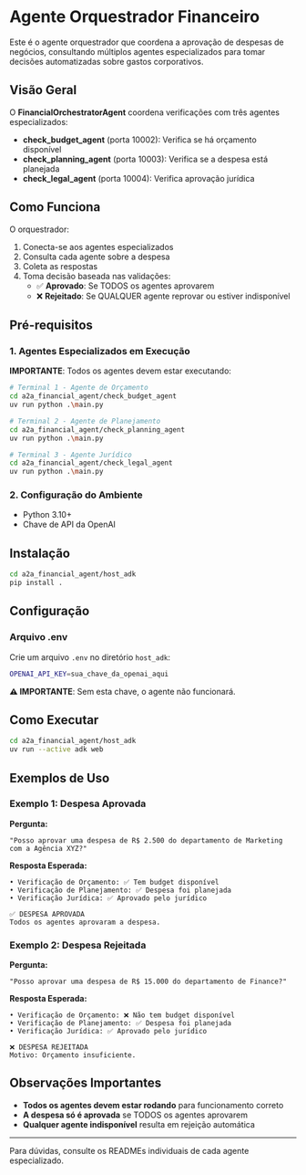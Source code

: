 # Agente Orquestrador Financeiro

Este é o agente orquestrador que coordena a aprovação de despesas de negócios, consultando múltiplos agentes especializados para tomar decisões automatizadas sobre gastos corporativos.

## Visão Geral

O **FinancialOrchestratorAgent** coordena verificações com três agentes especializados:

- **check_budget_agent** (porta 10002): Verifica se há orçamento disponível
- **check_planning_agent** (porta 10003): Verifica se a despesa está planejada
- **check_legal_agent** (porta 10004): Verifica aprovação jurídica

## Como Funciona

O orquestrador:
1. Conecta-se aos agentes especializados
2. Consulta cada agente sobre a despesa
3. Coleta as respostas
4. Toma decisão baseada nas validações:
   - ✅ **Aprovado**: Se TODOS os agentes aprovarem
   - ❌ **Rejeitado**: Se QUALQUER agente reprovar ou estiver indisponível

## Pré-requisitos

### 1. Agentes Especializados em Execução

**IMPORTANTE**: Todos os agentes devem estar executando:

```bash
# Terminal 1 - Agente de Orçamento
cd a2a_financial_agent/check_budget_agent
uv run python .\main.py

# Terminal 2 - Agente de Planejamento  
cd a2a_financial_agent/check_planning_agent
uv run python .\main.py

# Terminal 3 - Agente Jurídico
cd a2a_financial_agent/check_legal_agent
uv run python .\main.py
```

### 2. Configuração do Ambiente

- Python 3.10+
- Chave de API da OpenAI

## Instalação

```bash
cd a2a_financial_agent/host_adk
pip install .
```

## Configuração

### Arquivo .env

Crie um arquivo `.env` no diretório `host_adk`:

```bash
OPENAI_API_KEY=sua_chave_da_openai_aqui
```

**⚠️ IMPORTANTE**: Sem esta chave, o agente não funcionará.

## Como Executar

```bash
cd a2a_financial_agent/host_adk
uv run --active adk web
```

## Exemplos de Uso

### Exemplo 1: Despesa Aprovada

**Pergunta:**
```
"Posso aprovar uma despesa de R$ 2.500 do departamento de Marketing com a Agência XYZ?"
```

**Resposta Esperada:**
```
• Verificação de Orçamento: ✅ Tem budget disponível
• Verificação de Planejamento: ✅ Despesa foi planejada  
• Verificação Jurídica: ✅ Aprovado pelo jurídico

✅ DESPESA APROVADA
Todos os agentes aprovaram a despesa.
```

### Exemplo 2: Despesa Rejeitada

**Pergunta:**
```
"Posso aprovar uma despesa de R$ 15.000 do departamento de Finance?"
```

**Resposta Esperada:**
```
• Verificação de Orçamento: ❌ Não tem budget disponível
• Verificação de Planejamento: ✅ Despesa foi planejada
• Verificação Jurídica: ✅ Aprovado pelo jurídico

❌ DESPESA REJEITADA
Motivo: Orçamento insuficiente.
```

## Observações Importantes

- **Todos os agentes devem estar rodando** para funcionamento correto
- **A despesa só é aprovada** se TODOS os agentes aprovarem
- **Qualquer agente indisponível** resulta em rejeição automática

---

Para dúvidas, consulte os READMEs individuais de cada agente especializado. 